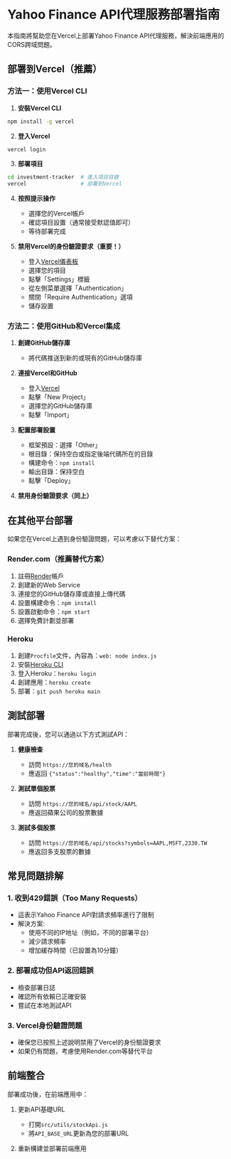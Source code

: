 # Yahoo Finance API代理服務部署指南

本指南將幫助您在Vercel上部署Yahoo Finance API代理服務，解決前端應用的CORS跨域問題。

## 部署到Vercel（推薦）

### 方法一：使用Vercel CLI

1. **安裝Vercel CLI**

```bash
npm install -g vercel
```

2. **登入Vercel**

```bash
vercel login
```

3. **部署項目**

```bash
cd investment-tracker  # 進入項目目錄
vercel                 # 部署到Vercel
```

4. **按照提示操作**
   - 選擇您的Vercel帳戶
   - 確認項目設置（通常接受默認值即可）
   - 等待部署完成

5. **禁用Vercel的身份驗證要求（重要！）**
   - 登入[Vercel儀表板](https://vercel.com/dashboard)
   - 選擇您的項目
   - 點擊「Settings」標籤
   - 從左側菜單選擇「Authentication」
   - 關閉「Require Authentication」選項
   - 儲存設置

### 方法二：使用GitHub和Vercel集成

1. **創建GitHub儲存庫**
   - 將代碼推送到新的或現有的GitHub儲存庫

2. **連接Vercel和GitHub**
   - 登入[Vercel](https://vercel.com/)
   - 點擊「New Project」
   - 選擇您的GitHub儲存庫
   - 點擊「Import」

3. **配置部署設置**
   - 框架預設：選擇「Other」
   - 根目錄：保持空白或指定後端代碼所在的目錄
   - 構建命令：`npm install`
   - 輸出目錄：保持空白
   - 點擊「Deploy」

4. **禁用身份驗證要求（同上）**

## 在其他平台部署

如果您在Vercel上遇到身份驗證問題，可以考慮以下替代方案：

### Render.com（推薦替代方案）

1. 註冊[Render](https://render.com/)帳戶
2. 創建新的Web Service
3. 連接您的GitHub儲存庫或直接上傳代碼
4. 設置構建命令：`npm install`
5. 設置啟動命令：`npm start`
6. 選擇免費計劃並部署

### Heroku

1. 創建`Procfile`文件，內容為：`web: node index.js`
2. 安裝[Heroku CLI](https://devcenter.heroku.com/articles/heroku-cli)
3. 登入Heroku：`heroku login`
4. 創建應用：`heroku create`
5. 部署：`git push heroku main`

## 測試部署

部署完成後，您可以通過以下方式測試API：

1. **健康檢查**
   - 訪問 `https://您的域名/health`
   - 應返回 `{"status":"healthy","time":"當前時間"}`

2. **測試單個股票**
   - 訪問 `https://您的域名/api/stock/AAPL`
   - 應返回蘋果公司的股票數據

3. **測試多個股票**
   - 訪問 `https://您的域名/api/stocks?symbols=AAPL,MSFT,2330.TW`
   - 應返回多支股票的數據

## 常見問題排解

### 1. 收到429錯誤（Too Many Requests）

- 這表示Yahoo Finance API對請求頻率進行了限制
- 解決方案:
  - 使用不同的IP地址（例如，不同的部署平台）
  - 減少請求頻率
  - 增加緩存時間（已設置為10分鐘）

### 2. 部署成功但API返回錯誤

- 檢查部署日誌
- 確認所有依賴已正確安裝
- 嘗試在本地測試API

### 3. Vercel身份驗證問題

- 確保您已按照上述說明禁用了Vercel的身份驗證要求
- 如果仍有問題，考慮使用Render.com等替代平台

## 前端整合

部署成功後，在前端應用中：

1. 更新API基礎URL
   - 打開`src/utils/stockApi.js`
   - 將`API_BASE_URL`更新為您的部署URL

2. 重新構建並部署前端應用 